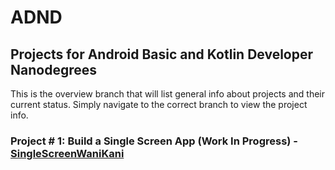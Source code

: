 # ADND
## Projects for Android Basic and Kotlin Developer Nanodegrees
This is the overview branch that will list general info about projects and their current status.  Simply navigate to the correct branch to view the project info.


### Project # 1: Build a Single Screen App (Work In Progress) - [SingleScreenWaniKani](https://github.com/gferiancek/ADND/tree/SingleScreenWaniKani_Master)
